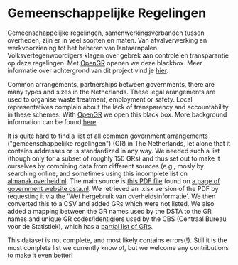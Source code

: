 # Gemeenschappelijke Regelingen

Gemeenschappelijke regelingen, samenwerkingsverbanden tussen overheden, zijn er in veel soorten en maten. Van afvalverwerking en werkvoorziening tot het beheren van lantaarnpalen. Volksvertegenwoordigers klagen over gebrek aan controle en transparantie op deze regelingen. Met <a href="http://www.openstate.eu/nl/opengr/" target="_blank">OpenGR</a> openen we deze blackbox. Meer informatie over achtergrond van dit project vind je <a href="http://openstate.eu/nl/2016/03/english-open-state-opent-blackbox-gemeenschappelijke-regelingen/" target="_blank">hier</a>.

Common arrangements, partnerships between governments, there are many types and sizes in the Netherlands. These legal arangements are used to organise waste treatment, employment or safety. Local representatives complain about the lack of transparency and accountability in these schemes. With <a href="http://www.openstate.eu/en/opengr/" target="_blank">OpenGR</a> we open this black box. More background information can be found <a href="http://openstate.eu/en/2016/03/open-state-opent-blackbox-gemeenschappelijke-regelingen/" target="_blank">here</a>.

It is quite hard to find a list of all common government arrangements ("gemeenschappelijke regelingen") (GR) in The Netherlands, let alone that it contains addresses or is standardized in any way. We needed such a list (though only for a subset of roughly 150 GRs) and thus set out to make it ourselves by combining data from different sources (e.g., mosly by searching online, and sometimes using this incomplete list on [almanak.overheid.nl](https://almanak.overheid.nl/categorie/34/Regionale_samenwerkingsorganen/). The main source is [this PDF file](http://www.dsta.nl/dsresource?type=pdf&objectid=minfinbeheer:83729&versionid=&subobjectname=) found on [a page of government website dsta.nl](http://www.dsta.nl/Onderwerpen/Schatkistbankieren_voor_decentrale_overheden/Veelgestelde_vragen/Deelnemende_decentrale_overheden). We retrieved an .xlsx version of the PDF by requesting it via the 'Wet hergebruik van overheidsinformatie'. We then converted this to a CSV and added GRs which were not listed. We also added a mapping between the GR names used by the DSTA to the GR names and unique GR codes/identigiers used by the CBS (Centraal Bureau voor de Statistiek), which has a [partial list of GRs](http://dataderden.cbs.nl/ODataApi/OData/45029NED/GemeenschappelijkeRegelingen).

This dataset is not complete, and most likely contains errors(!). Still it is the most complete list we currently know of, but we welcome any contributions to make it even better!

